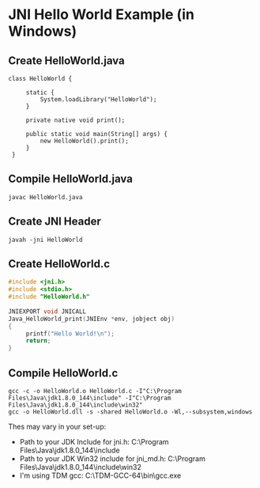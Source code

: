 # JNI Hello World Example (in Windows)

## Create HelloWorld.java
```
class HelloWorld {
 
     static {
         System.loadLibrary("HelloWorld");
     }
 
     private native void print();
 
     public static void main(String[] args) {
         new HelloWorld().print();
     }
 }
```

## Compile HelloWorld.java
```
javac HelloWorld.java
```

## Create JNI Header
```
javah -jni HelloWorld
```

## Create HelloWorld.c 
```C
#include <jni.h>
#include <stdio.h>
#include "HelloWorld.h"
  
JNIEXPORT void JNICALL 
Java_HelloWorld_print(JNIEnv *env, jobject obj)
{
     printf("Hello World!\n");
     return;
}
```

## Compile HelloWorld.c
```
gcc -c -o HelloWorld.o HelloWorld.c -I"C:\Program Files\Java\jdk1.8.0_144\include" -I"C:\Program Files\Java\jdk1.8.0_144\include\win32"
gcc -o HelloWorld.dll -s -shared HelloWorld.o -Wl,--subsystem,windows
```

Thes may vary in your set-up:
- Path to your JDK Include for jni.h: C:\Program Files\Java\jdk1.8.0_144\include
- Path to your JDK Win32 include for jni_md.h: C:\Program Files\Java\jdk1.8.0_144\include\win32
- I'm using TDM gcc: C:\TDM-GCC-64\bin\gcc.exe
